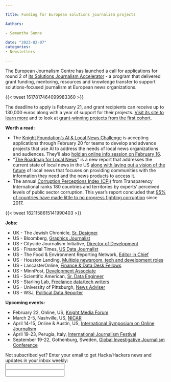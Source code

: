 ```yaml
---

Title: Funding for European solutions journalism projects

Authors: 

- Samantha Sunne

date: "2023-02-07" 
categories: 
- Newsletters

---
```


The European Journalism Centre has launched a call for applications for round 2 of [its Solutions Journalism Accelerator](https://grant.ejc.net/s/solutions-journalism-accelerator-23?mc_cid=e1ba752d82&mc_eid=f9f525b1fd) - a program that delivered grant funding, mentoring, resources and knowledge transfer to support solutions-focused journalism at European news organizations.

{{< tweet 1617817464099983360 >}}

The deadline to apply is February 21, and grant recipients can receive up to 130,000 euros along with a year of support for their projects. [Visit its site to learn more](https://grant.ejc.net/s/solutions-journalism-accelerator-23?mc_cid=e1ba752d82&mc_eid=f9f525b1fd) and to look at [grant-winning projects from the first cohort](https://medium.com/we-are-the-european-journalism-centre/the-first-ten-grantees-of-the-solutions-journalism-accelerator-programme-7d856f3d087b).

**Worth a read:**



* The [Knight Foundation’s AI & Local News Challenge](https://engineering.nyu.edu/research-innovation/centers/nyc-media-lab/projects/ai-local-news/ai-local-news-challenge) is accepting applications through February 20 for teams to develop and advance projects that use AI to address the needs of local news organizations and audiences. They’ll also [hold an online info session on February 16](https://www.eventbrite.com/e/ai-local-news-challenge-info-session-nyc-media-lab-tickets-512082812477).
* “[The Roadmap for Local News](https://localnewsroadmap.org/)” is a new report that addresses the current state of local news in the US [along with laying out a vision of the future](https://www.niemanlab.org/2023/02/the-future-of-local-news-is-civic-information-not-declining-legacy-systems-new-report-says/) of local news that focuses on providing communities with the information they need and the news products to access it.
* The annual [Corruption Perceptions Index (CPI)](https://images.transparencycdn.org/images/CPI-2022-Full-Report.pdf) from Transparency International ranks 180 countries and territories by experts’ perceived levels of public sector corruption. This year’s report concluded that [95% of countries have made little to no progress fighting corruption](https://gijn.org/2023/01/31/annual-transparency-index-links-corruption-with-increased-violence-globally/) since 2017.

{{< tweet 1621158615141990403 >}}

**Jobs:**

* UK - The Jewish Chronicle, [Sr. Designer](https://www.cisionjobs.co.uk/job/109512/the-jewish-chronicle-senior-designer/?LinkSource=PremiumListing)
* US - Bloomberg, [Graphics Journalist](https://bloomberg.wd1.myworkdayjobs.com/en-US/Bloombergindustrygroup_External_Career_Site/details/Graphics-Journalist_113815)
* US - Cityside Journalism Initiative, [Director of Development](https://inn.org/job/cityside-journalism-initiative-oakland-ca-8-director-of-development/)
* US - Financial Times, [US Data Journalist](https://boards.eu.greenhouse.io/financialtimes33/jobs/4119524101)
* US - The Food & Environment Reporting Network, [Editor in Chief](https://www.ire.org/job-center/editor-in-chief-8/)
* US - Houston Landing, [Multiple newsroom, tech and development roles](https://www.houstonlanding.org/jobs/)
* US - LancasterOnline, [Finance & Data Desk Fellows](https://www.paycomonline.net/v4/ats/web.php/jobs/ViewJobDetails?job=41783&clientkey=E86E7B5A50F7166F4A47173978DA4F79&jpt=b82d5b828a0efb8e0494d318503e6e4b)
* US - MinnPost, [​​Development Associate](https://inn.org/job/minnpost-8-development-associate/)
* US - Scientific American, [Sr. Data Engineer](https://careers.springernature.com/job/New-York-Senior-Data-Engineer%2C-Scientific-American/859468401/)
* US - Starling Lab, [Freelance data/tech writers](https://www.linkedin.com/jobs/view/3456557812/)
* US - University of Pittsburgh, [News Adviser](https://www.linkedin.com/jobs/view/3407844615/)
* US - WSJ, [Political Data Reporter](https://dowjones.jobs/washington-dc/political-data-reporter/89679B8B2CB74622873DFF104F16BE02/job/)

**Upcoming events:**



* February 22, Online, US, [Knight Media Forum](https://knightfoundation.org/events/knight-media-forum/knight-media-forum-2023/)
* March 2-5, Nashville, US, [NICAR](https://www.ire.org/training/conferences/nicar-2023/)
* April 14-15, Online & Austin, US, [International Symposium on Online Journalism](https://isoj.org/isoj-celebrates-a-successful-new-hybrid-model-and-announces-dates-for-2023-conference/)
* April 19-23, Perugia, Italy, [International Journalism Festival](https://www.journalismfestival.com/)
* September 19-22, Gothenburg, Sweden, [Global Investigative Journalism Conference](https://gijc2023.org/)

<div id="mc_embed_signup"><form id="mc-embedded-subscribe-form" class="validate" action="//hackshackers.us1.list-manage.com/subscribe/post?u=c56f2e53d5ed6ef87f8aaa75c&amp;id=fb2bc6f10b" method="post" name="mc-embedded-subscribe-form" novalidate="" target="_blank">

<div id="mc_embed_signup_scroll">

<div class="mc-field-group"><label for="mce-EMAIL">Not subscribed yet? Enter your email to get Hacks/Hackers news and updates in your inbox weekly:  </label></div>

<div class="mc-field-group"><input id="mce-EMAIL" class="required email" name="EMAIL" type="email" value="" /></div>

<!-- real people should not fill this in and expect good things - do not remove this or risk form bot signups-->

<div style="position: absolute; left: -5000px;"><input tabindex="-1" name="b_c56f2e53d5ed6ef87f8aaa75c_fb2bc6f10b" type="text" value="" /></div>

<div class="clear"><input id="mc-embedded-subscribe" class="button" name="subscribe" typ
